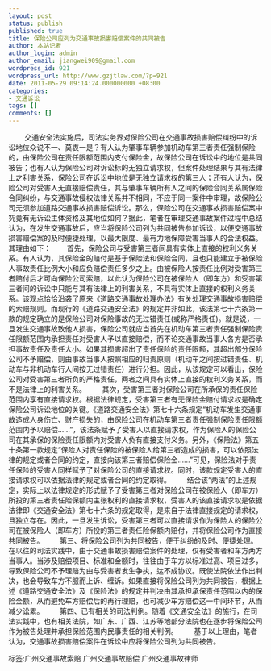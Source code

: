 ```yaml
---
layout: post
status: publish
published: true
title: 保险公司应列为交通事故损害赔偿案件的共同被告
author: 本站记者
author_login: admin
author_email: jiangwei909@gmail.com
wordpress_id: 921
wordpress_url: http://www.gzjtlaw.com/?p=921
date: 2011-05-29 09:14:24.000000000 +08:00
categories:
- 交通诉讼
tags: []
comments: []
---
```

　　 交通安全法实施后，司法实务界对保险公司在交通事故损害赔偿纠纷中的诉讼地位众说不一、莫衷一是？有人认为肇事车辆参加机动车第三者责任强制保险的，由保险公司在责任限额范围内支付保险金，故保险公司在诉讼中的地位是共同被告；也有人认为保险公司对诉讼标的无独立请求权，但案件处理结果与其有法律上之利害关系，保险公司在诉讼中地位是无独立请求权的第三人；还有人认为，保险公司对受害人无直接赔偿责任，其与肇事车辆所有人之间的保险合同关系属保险合同纠纷，与交通事故侵权法律关系并不相同，不应于同一案件中审理，故保险公司无须参加道路交通事故损害赔偿诉讼。那么，保险公司在交通事故损害赔偿案中究竟有无诉讼主体资格及其地位如何？据此，笔者在审理交通事故案件过程中总结认为，在发生交通事故后，应当将保险公司列为共同被告参加诉讼，以便交通事故损害赔偿案的及时便捷处理，以最大限度、最有力地保障受害当事人的合法权益。其理由如下： 　　首先，保险公司与受害第三者间具有实体上直接的权利义务关系。有人认为，其保险金的赔付是基于保险法和保险合同，且也只能建立于被保险人事故责任比例大小和应负赔偿责任多少之上。由被保险人按责任比例对受害第三者赔付后才可向保险公司索赔，以此认为保险公司在被保险人（即车方）和受害第三者间的诉讼中只能与其有法律上的利害关系，不具有实体上直接的权利义务关系。该观点恰恰沿袭了原来《道路交通事故处理办法》有关处理交通事故损害赔偿的索赔规则。而现行的《道路交通安全法》的规定并非如此，该法第七十六条第一款的规定确立的是保险公司对保险事故的无过错责任(或称严格责任)。就是说，一旦发生交通事故致他人损害，保险公司就应当首先在机动车第三者责任强制保险责任限额范围内承担责任对受害人予以直接赔偿，而不论交通事故当事人各方是否承担事故责任及责任大小。如果其损害超出了责任保险的责任限额，其超出部分保险公司不予赔偿，则由事故当事人按照相应的归责原则（机动车之间按过错责任、机动车与非机动车行人间按无过错责任）进行分担。因此，从该规定可以看出，保险公司对受害第三者所负的严格责任，两者之间具有实体上直接的权利义务关系，而不是法律上的利害关系。 　　其次，受害第三者对保险公司在所承保的责任保险范围内享有直接请求权。根据法律规定，受害第三者有无保险金赔付请求权是确定保险公司诉讼地位的关键。《道路交通安全法》第七十六条规定&ldquo;机动车发生交通事故造成人身伤亡、财产损失的，由保险公司在机动车第三者责任强制保险责任限额范围内予以赔偿&hellip;&hellip;&rdquo;，该法条赋予了受害人以直接请求权，作为保险人的保险公司在其承保的保险责任限额内对受害人负有直接支付义务。另外，《保险法》第五十条第一款规定&ldquo;保险人对责任保险的被保险人给第三者造成的损害，可以依照法律的规定或者合同的约定，直接向该第三者赔偿保险金&hellip;&hellip;&rdquo;可见，保险法对于责任保险的受害人同样赋予了对保险公司的直接请求权。同时，该款规定受害人的直接请求权可以依据法律的规定或者合同的约定取得。 　　结合该&ldquo;两法&rdquo;的上述规定，实际上以法律规定的形式赋予了受害第三者对保险公司在被保险人（即车方）所投的第三者责任险保额内主张权利的直接请求权，受害人的该直接请求权是依据法律即《交通安全法》第七十六条的规定取得，是来自于法律直接规定的请求权，且独立存在。因此，一旦发生诉讼，受害第三者可以直接请求作为保险人的保险公司在被保险人（即车方）所投的第三者责任险保额内赔付，并将保险公司作为直接共同被告。 　　第三、将保险公司列为共同被告，便于纠纷的及时、便捷处理。在以往的司法实践中，由于交通事故损害赔偿案件的处理，仅有受害者和车方两方当事人。当涉及赔偿项目、标准和金额时，往往由于车方以标准过高、项目过多，导致保险公司不予理赔为由与受害者发生争执，达不成协议。既使法院依法作出判决，也会导致车方不服而上诉、缠诉。如果直接将保险公司列为共同被告，根据上述《道路交通安全法》及《保险法》的规定并判决由其承担承保责任范围以内的保险金额，从而避免车方赔偿后的再行理赔，也可减少车方赔偿这一中间环节，从而减少讼累。 　　第四、已有相关的司法判例。随着《交通安全法》的施行，在司法实践中，也有相关法院，如广东、广西、江苏等地部分法院也在逐步将保险公司作为被告处理并承担保险范围内民事责任的相关判例。 　　基于以上理由，笔者认为，交通事故损害赔偿案件在诉讼中应将保险公司列为共同被告。标签:广州交通事故索赔 广州交通事故赔偿 广州交通事故律师
